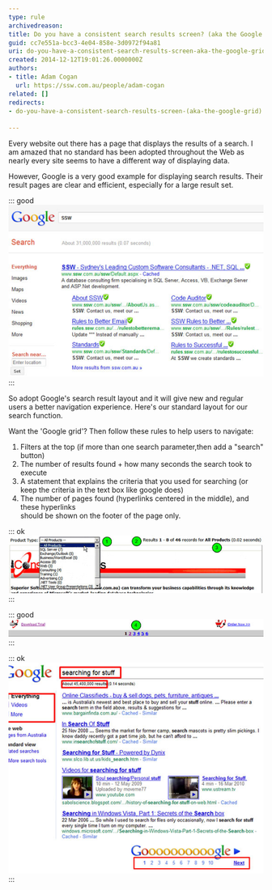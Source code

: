 ```yaml
---
type: rule
archivedreason: 
title: Do you have a consistent search results screen? (aka the Google Grid)
guid: cc7e551a-bcc3-4e04-858e-3d0972f94a81
uri: do-you-have-a-consistent-search-results-screen-aka-the-google-grid
created: 2014-12-12T19:01:26.0000000Z
authors:
- title: Adam Cogan
  url: https://ssw.com.au/people/adam-cogan
related: []
redirects:
- do-you-have-a-consistent-search-results-screen-(aka-the-google-grid)

---
```


Every website out there has a page that displays the results of a search. I am                     amazed that no standard has been adopted throughout the Web as nearly every site                     seems to have a different way of displaying data.

<!--endintro-->

However, Google is a very good example for displaying search results. Their result                     pages are clear and efficient, especially for a large result set.

::: good  
![Figure: Good example – adopt Google's search result layout](results-ssw.jpg)  
:::

So adopt Google's search result layout and it will give new and regular users a better navigation experience.                 Here's our standard layout for our search function.

Want the 'Google grid'? Then follow these rules to help users to navigate:

1. Filters at the top (if more than one search parameter,then add a "search" button)
2. The number of results found + how many seconds the search took to execute
3. A statement that explains the criteria that you used for searching (or keep the criteria in the text box like google does)
4. The number of pages found (hyperlinks centered in the middle), and these hyperlinks<br>                        should be shown on the footer of the page only.


::: ok  
![Figure: The header of SSW results screen                         - filter, number of results found, search criteria and time taken](results-filter.jpg)  
:::

::: good  
![Figure: Good example - The footer of SSW product order listing page                         has the hyperlinks for pages 1 to 10 centered](results-pagination.jpg)  
:::

::: ok  
![Figure: Google's classic search results](results-google.jpg)  
:::
